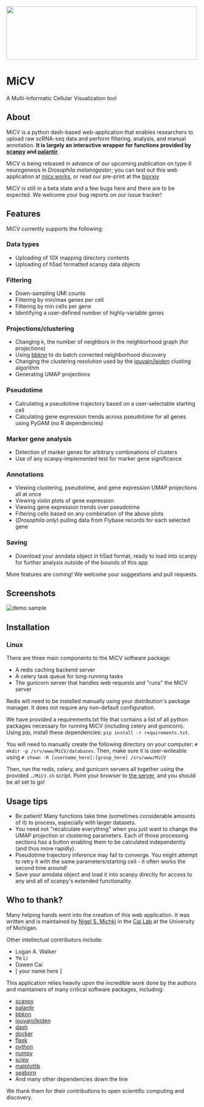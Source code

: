 <img src="https://github.com/cailabumich/MiCV/blob/master/images/MiCV_logo.png" width="500" height="140">

# MiCV
A Multi-Informatic Cellular Visualization tool

## About
MiCV is a python dash-based web-application that enables researchers to upload raw scRNA-seq data and perform filtering, analysis, and manual annotation. **It is largely an interactive wrapper for functions provided by [scanpy](https://github.com/theislab/scanpy) and [palantir](https://github.com/dpeerlab/Palantir)**.

MiCV is being released in advance of our upcoming publication on type-II neurogenesis in *Drosophila melanogaster*; you can test out this web application at [micv.works](https://micv.works), or read our pre-print at the [biorxiv](https://www.biorxiv.org/content/10.1101/2020.07.02.184549v1)

MiCV is still in a beta state and a few bugs here and there are to be expected. We welcome your bug reports on our issue tracker! 

## Features
MiCV currently supports the following:

### Data types
* Uploading of 10X mapping directory contents
* Uploading of h5ad formatted scanpy data objects

### Filtering
* Down-sampling UMI counts
* Filtering by min/max genes per cell
* Filtering by min cells per gene
* Identifying a user-defined number of highly-variable genes

### Projections/clustering
* Changing k, the number of neighbors in the neighborhood graph (for projections)
* Using [bbknn](https://github.com/Teichlab/bbknn) to do batch corrected neighborhood discovery
* Changing the clustering resolution used by the [louvain/leiden](https://github.com/vtraag/leidenalg) clusting algorithm
* Generating UMAP projections

### Pseudotime
* Calculating a pseudotime trajectory based on a user-selectable starting cell
* Calculating gene expression trends across pseudotime for all genes using PyGAM (no R dependencies)

### Marker gene analysis
* Detection of marker genes for arbitrary combinations of clusters
* Use of any scanpy-implemented test for marker gene significance

### Annotations
* Viewing clustering, pseudotime, and gene expression UMAP projections all at once
* Viewing violin plots of gene expression
* Viewing gene expression trends over pseudotime
* Filtering cells based on any combination of the above plots
* (*Drosophila only*) pulling data from Flybase records for each selected gene

### Saving
* Download your anndata object in h5ad format, ready to load into scanpy
for further analysis outside of the bounds of this app

More features are coming! We welcome your suggestions and pull requests.

## Screenshots
![demo sample](https://github.com/cailabumich/MiCV/blob/master/images/MiCV_sample_demo.gif)

## Installation

### Linux
There are three main components to the MiCV software package:
* A redis caching backend server
* A celery task queue for long-running tasks
* The gunicorn server that handles web requests and "runs" the MiCV server

Redis will need to be installed manually using your distribution's package manager. It does not require any non-default configuration.

We have provided a requirements.txt file that contains a list of all python packages necessary for running MiCV (including celery and gunicorn). Using pip, install these dependencies: `pip install -r requirements.txt`. 

You will need to manually create the following directory on your computer:
`# mkdir -p /srv/www/MiCV/databases`. Then, make sure it is user-writeable using `# chown -R [username_here]:[group_here] /srv/www/MiCV`  

Then, run the redis, celery, and gunicorn servers all together using the provided `./MiCV.sh` script. Point your browser to [the server](http://localhost:8050), and you should be all set to go! 

## Usage tips
* Be patient! Many functions take time (sometimes considerable amounts of it) to process, especially with larger datasets.
* You need not "recalculate everything" when you just want to change the UMAP projection or clustering parameters. Each of those processing sections has a button enabling them to be calculated independently (and thus more rapidly).
* Pseudotime trajectory inference may fail to converge. You might attempt to retry it with the same parameters/starting cell - it often works the second time around!
* Save your anndata object and load it into scanpy directly for access to any and all of scanpy's extended functionality.

## Who to thank?
Many helping hands went into the creation of this web application. It was written and is maintained by [Nigel S. Michki](https://github.com/nigeil) in the [Cai Lab](https://www.cai-lab.org/) at the University of Michigan.

Other intellectual contributors include:
* Logan A. Walker
* Ye Li
* Dawen Cai
* [ your name here ]

This application relies heavily upon the incredible work done by the authors and maintainers of many critical software packages, including:
* [scanpy](https://github.com/theislab/scanpy)
* [palantir](https://github.com/dpeerlab/Palantir)
* [bbknn](https://github.com/Teichlab/bbknn)
* [louvain/leiden](https://github.com/vtraag/leidenalg)
* [dash](https://plot.ly/dash/)
* [docker](https://www.docker.com/)
* [flask](https://flask.palletsprojects.com)
* [python](https://www.python.org/)
* [numpy](https://numpy.org/)
* [scipy](https://www.scipy.org/)
* [matplotlib](https://matplotlib.org/)
* [seaborn](https://seaborn.pydata.org/)
* And many other dependencies down the line

We thank them for their contributions to open scientific computing and discovery.